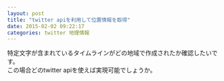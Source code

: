 ```yaml
---
layout: post
title: "twitter apiを利用して位置情報を取得"
date: 2015-02-02 09:22:17
categories: twitter 地理情報
---
```

<p>特定文字が含まれているタイムラインがどの地域で作成されたか確認したいです。<br>
この場合どのtwitter apiを使えば実現可能でしょうか。</p>
